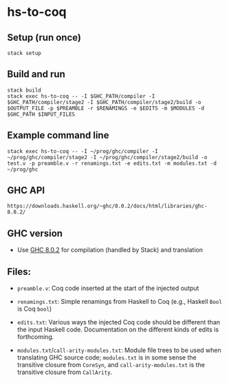 # hs-to-coq

## Setup (run once)

```
stack setup
```

## Build and run

```
stack build
stack exec hs-to-coq -- -I $GHC_PATH/compiler -I $GHC_PATH/compiler/stage2 -I $GHC_PATH/compiler/stage2/build -o $OUTPUT_FILE -p $PREAMBLE -r $RENAMINGS -e $EDITS -m $MODULES -d $GHC_PATH $INPUT_FILES
```

## Example command line

```
stack exec hs-to-coq -- -I ~/prog/ghc/compiler -I ~/prog/ghc/compiler/stage2 -I ~/prog/ghc/compiler/stage2/build -o test.v -p preamble.v -r renamings.txt -e edits.txt -m modules.txt -d ~/prog/ghc
```

## GHC API

```
https://downloads.haskell.org/~ghc/8.0.2/docs/html/libraries/ghc-8.0.2/
```

## GHC version

* Use [GHC 8.0.2](https://www.haskell.org/ghc/download_ghc_8_0_2.html) for
  compilation (handled by Stack) and translation

## Files:

* `preamble.v`: Coq code inserted at the start of the injected output

* `renamings.txt`: Simple renamings from Haskell to Coq (e.g., Haskell `Bool` is
  Coq `bool`)

* `edits.txt`: Various ways the injected Coq code should be different than the
  input Haskell code.  Documentation on the different kinds of edits is
  forthcoming.

* `modules.txt`/`call-arity-modules.txt`: Module file trees to be used when
  translating GHC source code; `modules.txt` is in some sense the transitive
  closure from `CoreSyn`, and `call-arity-modules.txt` is the transitive closure
  from `CallArity`.
